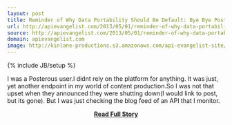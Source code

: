 ```yaml
---
layout: post
title: Reminder of Why Data Portability Should Be Default: Bye Bye Posterous
url: http://apievangelist.com/2013/05/01/reminder-of-why-data-portability-should-be-default-bye-bye-posterous/
source: http://apievangelist.com/2013/05/01/reminder-of-why-data-portability-should-be-default-bye-bye-posterous/
domain: apievangelist.com
image: http://kinlane-productions.s3.amazonaws.com/api-evangelist-site/blog/posterous-spaces-is-no-longer-available.png
---
```

{% include JB/setup %}<p>I was a Posterous user.I didnt rely on the platform for anything.&nbsp;It was just, yet another endpoint in my world of content production.So I was not that upset when they announced they were shutting down(I would link to post, but its gone).&nbsp;But I was just checking the blog feed of an API that I monitor.</p>
<center><p><a href="http://apievangelist.com/2013/05/01/reminder-of-why-data-portability-should-be-default-bye-bye-posterous/" style='padding:25px; font-sze:18px; font-weight: bold;'>Read Full Story</a></p></center>
